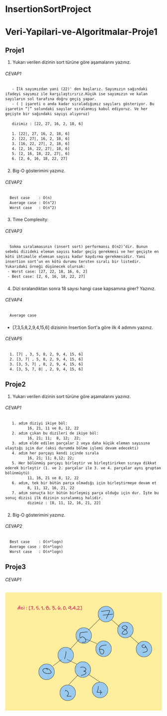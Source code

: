 # InsertionSortProject

# Veri-Yapilari-ve-Algoritmalar-Proje1 

## Proje1 

1. Yukarı verilen dizinin sort türüne göre aşamalarını yazınız.

###### CEVAP1

       - İlk sayımızdan yani (22)' den başlarız. Sayımızın sağındaki ifadeyi sayımız ile karşılaştırırız.Küçük ise sayımızın ve kalan sayıların sol tarafına doğru geçiş yapar.
       - ( | işareti o anda kadar sıraladığımız sayıları gösteriyor. Bu işaretin “|” solundaki sayılar sıralanmış kabul ediyoruz. Ve her geçişte bir sağındaki sayıyı alıyoruz)

       dizimiz : [22, 27, 16, 2, 18, 6] 

       1. [22|, 27, 16, 2, 18, 6] 
       2. [22, 27|, 16, 2, 18, 6]
       3. [16, 22, 27|, 2, 18, 6] 
       4. [2, 16, 22, 27|, 18, 6] 
       5. [2, 16, 18, 22, 27|, 6] 
       6. [2, 6, 16, 18, 22, 27] 
###

2. Big-O gösterimini yazınız.
###### CEVAP2
      Best case    : O(n)
      Average case : O(n^2)
      Worst case   : O(n^2)
###   

###
3. Time Complexity:
###### CEVAP3
      Sokma sıralamasının (insert sort) performansı O(n2)’dir. Bunun sebebi dizideki eleman sayısı kadar geçiş gerekmesi ve her geçişte en kötü ihtimalle elemsan sayısı kadar kaydırma gerekmesidir. Yani insertion sort’un en kötü durumu tersten sıralı bir listedir. Yukarıdaki örneği düşünecek olursak:
     - Worst case: [27, 22, 18, 16, 6, 2]  
     - Best case: [2, 6, 16, 18, 22, 27]
###
4. Dizi sıralandıktan sonra 18 sayısı hangi case kapsamına girer? Yazınız.

###### CEVAP4
      Average case

###


   - [7,3,5,8,2,9,4,15,6] dizisinin Insertion Sort'a göre ilk 4 adımını yazınız.

 ###### CEVAP5

      1. [7| , 3, 5, 8, 2, 9, 4, 15, 6]
      2. [3, 7| , 5, 8, 2, 9, 4, 15, 6]
      3. [3, 5, 7| , 8, 2, 9, 4, 15, 6]
      4. [3, 5, 7, 8| , 2, 9, 4, 15, 6]
 ###

 
 
## Proje2
 

1. Yukarı verilen dizinin sort türüne göre aşamalarını yazınız.

###### CEVAP1

       1. adım diziyi ikiye böl:
              16, 21, 11 ve 8, 12, 22
       2. adım çıkan bu dizileri de ikiye böl:
              16, 21; 11;  8, 12;  22;
       3. adım elde edilen parçalar 2 veya daha küçük eleman sayısına ulaştığı için dur (aksi durumda bölme işlemi devam edecekti)
       4. adım her parçayı kendi içinde sırala
              16, 21; 11; 8,12; 22;
       5. Her bölünmüş parçayı birleştir ve birleştirirken sıraya dikkat ederek birleştir (1. ve 2. parçalar ile 3. ve 4. parçalar aynı gruptan bölünmüştü)
              11, 16, 21 ve 8, 12, 22
       6. adım, tek bir bütün parça olmadığı için birleştirmeye devam et
              8, 11, 12, 16, 21, 22
       7. adım sonuçta bir bütün birleşmiş parça olduğu için dur. İşte bu sonuç dizisi ilk dizinin sıralanmış halidir.
              dizimiz : [8, 11, 12, 16, 21, 22] 
###

2. Big-O gösterimini yazınız.
###### CEVAP2
      Best case    : O(n*logn)
      Average case : O(n*logn)
      Worst case   : O(n*logn)
###   


## Proje3
 ###### CEVAP1
 ![](/binarySearchSolution.png)
###  
 
